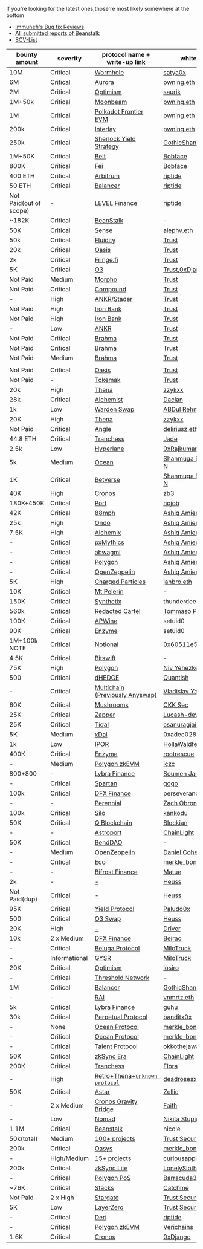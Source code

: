 If you're looking for the latest ones,those're most likely somewhere at the bottom
- [Immunefi's Bug fix Reviews](https://github.com/immunefi-team/Web3-Security-Library/blob/main/BugFixReviews/README.md)
- [All submitted reports of Beanstalk](https://community.bean.money/bug-reports)<br/>
- [SCV-List](https://github.com/sirhashalot/SCV-List)

| bounty amount          | **severity** | **protocol name + write-up link**                                                                                                                                          | **whitehat**                                                                           |
| ---------------------- | ------------ | ----------------------------------------------------------------------------------------------------------------------------------------------------- | -------------------------------------------------------------------------------------- |
| 10M                    | Critical     | [Wormhole](https://medium.com/immunefi/wormhole-uninitialized-proxy-bugfix-review-90250c41a43a)                                                       | [satya0x](https://twitter.com/satya0x)                                                 |
| 6M                     | Critical     | [Aurora](https://pwning.mirror.xyz/CB4XUkbJVwPo7CaRwRmCApaP2DMjPQccW-NOcCwQlAs)                                                                       | [pwning.eth](https://twitter.com/PwningEth)                                            |
| 2M                     | Critical     | [Optimism](https://medium.com/immunefi/optimism-infinite-money-duplication-bugfix-review-daa6597146a0)                                                | [saurik](https://twitter.com/saurik)                                                   |
| 1M+50k                 | Critical     | [Moonbeam](https://pwning.mirror.xyz/okyEG4lahAuR81IMabYL5aUdvAsZ8cRCbYBXh8RHFuE)                                                                     | [pwning.eth](https://twitter.com/PwningEth)                                            |
| 1M                     | Critical     | [Polkadot Frontier EVM](https://pwning.mirror.xyz/RFNTSouIIlHVNmTNDThUVb1obIeN5c1LAiQuN9Ve-ok)                                                        | [pwning.eth](https://twitter.com/PwningEth)                                            |
| 200k                   | Critical     | [Interlay](https://pwning.mirror.xyz/jlT8OgtwN3mQf3KdYmXdcSXbE4s95JzT3eR3wxiLmpw)                                                                     | [pwning.eth](https://twitter.com/PwningEth)                                            |
| 250k                   | Critical     | [Sherlock Yield Strategy](https://mirror.xyz/0xE400820f3D60d77a3EC8018d44366ed0d334f93C/LOZF1YBcH1eBdxlC6HP223cAMeTpNgQ-Kc4EjQuxmGA)                  | [GothicShanon89238](https://twitter.com/Shanon40439853)                                                                      |
| 1M+50K                 | Critical     | [Belt](https://medium.com/immunefi/belt-finance-logic-error-bug-fix-postmortem-39308a158291)                                                          | [Bobface](https://twitter.com/bobface16)                                               |
| 800K                   | Critical     | [Fei](https://medium.com/immunefi/fei-protocol-flashloan-vulnerability-postmortem-7c5dc001affb)                                                       | [Bobface](https://twitter.com/bobface16)                                               |
| 400 ETH                | Critical     | [Arbitrum](https://medium.com/@0xriptide/hackers-in-arbitrums-inbox-ca23272641a2)                                                                     | [riptide](https://twitter.com/0xriptide)                                               |
| 50 ETH                 | Critical     | [Balancer](https://mirror.xyz/0x2719F6Dfb85086F87319079cC2f7EeFD0e40994D/NWDf5uW1Ve7-TrcPKwmM86xp8ploMSCRGC58A-NSoFY)                                 | [riptide](https://twitter.com/0xriptide)                                               |
| Not Paid(out of scope) | -            | [LEVEL Finance](https://twitter.com/0xriptide/status/1658708383535333380)                                                                             | [riptide](https://twitter.com/0xriptide)                                               |
| ~182K                  | Critical     | [BeanStalk](https://medium.com/immunefi/beanstalk-logic-error-bugfix-review-4fea17478716)                                                             | -                                                                                      |
| 50K                    | Critical     | [Sense](https://medium.com/immunefi/sense-finance-access-control-issue-bugfix-review-32e0c806b1a0)                                                    | [alephv.eth](https://twitter.com/alpeh_v)                                              |
| 50k                    | Critical     | [Fluidity](https://www.trust-security.xyz/post/breaking-fluidity-for-glory-and-50k)                                                                   | [Trust](https://twitter.com/trust__90)                                                 |
| 20k                    | Critical     | [Oasis](https://www.trust-security.xyz/post/taking-home-a-20k-bounty-with-oasis-platform-shutdown-vulnerability)                                      | [Trust](https://twitter.com/trust__90)                                                 |
| 2k                     | Critical     | [Fringe.fi](https://www.trust-security.xyz/post/diving-deep-into-a-critical-protocol-insolvency-bug-in-fringe-fi-lending-platform)                    | [Trust](https://twitter.com/trust__90)                                                 |
| 5K                     | Critical     | [O3](https://www.trust-security.xyz/post/critical-finding-stealing-tokens-from-o3-bridge-users)                                                       | [Trust](https://twitter.com/trust__90),[0xDjango](https://twitter.com/0xDjangoOnChain) |
| Not Paid               | Medium       | [Morpho](https://www.trust-security.xyz/post/med-morpho-finance-logic-contract-can-be-destroyed-via-controlled-delegatecall)                          | [Trust](https://twitter.com/trust__90)                                                 |
| Not Paid               | Critical     | [Compound](https://www.trust-security.xyz/post/crit-compound-liquidators-may-seize-assets-not-held-as-collateral-closed-as-known-issue)               | [Trust](https://twitter.com/trust__90)                                                 |
| -                      | High         | [ANKR/Stader](https://www.trust-security.xyz/post/high-ankr-stader-reward-distribution-is-vulnerable-to-mev-leading-to-theft-of-reward-won-t-fix)     | [Trust](https://twitter.com/trust__90)                                                 |
| Not Paid               | High         | [Iron Bank](https://www.trust-security.xyz/post/high-iron-bank-liquidator-is-not-credited-with-correct-collateral-amount)                             | [Trust](https://twitter.com/trust__90)                                                 |
| Not Paid               | High         | [Iron Bank](https://www.trust-security.xyz/post/high-iron-bank-collateral-cap-is-not-enforced-at-account-initialization)                              | [Trust](https://twitter.com/trust__90)                                                 |
| -                      | Low          | [ANKR](https://www.trust-security.xyz/post/low-ankr-user-gets-more-gas-than-supposed-to-when-distributing-rewards)                                    | [Trust](https://twitter.com/trust__90)                                                 |
| Not Paid               | Critical     | [Brahma](https://www.trust-security.xyz/post/crit-brahma-fi-fee-collection-does-not-take-previous-losses-into-account)                                | [Trust](https://twitter.com/trust__90)                                                 |
| Not Paid               | Critical     | [Brahma](https://www.trust-security.xyz/post/crit-brahma-fi-l2-position-handler-miscalculates-position-value-leading-to-severe-risks)                 | [Trust](https://twitter.com/trust__90)                                                 |
| Not Paid               | Medium       | [Brahma](https://www.trust-security.xyz/post/med-brahma-fi-curve-miscalculations-may-cause-user-withdraws-to-fail)                                    | [Trust](https://twitter.com/trust__90)                                                 |
|                        |              |                                                                                                                                                       |                                                                                        |
| Not Paid               | Critical     | [Oasis](https://www.trust-security.xyz/post/the-story-of-the-0-day-crit-that-wasn-t)                                                                  | [Trust](https://twitter.com/trust__90)                                                 |
| Not Paid               | -            | [Tokemak](https://www.trust-security.xyz/post/tokemak-liquidity-operator-can-steal-funds)                                                             | [Trust](https://twitter.com/trust__90)                                                 |
| 20k                    | High         | [Thena](https://zzykxx.com/2023/02/02/the-bug-that-codearena-missed-,-twice/)                                                                         | [zzykxx](https://twitter.com/zzykxx)                                                   |
| 28k                    | Critical     | [Alchemist](https://dacian.me/28k-bounty-admin-brick-forced-revert)                                                                                   | [Dacian](https://twitter.com/DevDacian)                                                |
| 1k                      | Low          | [Warden Swap](https://twitter.com/DevABDee/status/1637010561899560961)                                                                              | [ABDul Rehman](https://twitter.com/DevABDee/status/1637010561899560961)                |
| 20K                    | High         | [Thena](https://zzykxx.com/2023/02/27/a-very-helpful-sign/)                                                                                           | [zzykxx](https://twitter.com/zzykxx)                                                   |
| Not Paid               | Critical     | [Angle](https://medium.com/@deliriusz/stealing-in-motion-immunefi-bounty-hunting-from-different-angle-5eb03602f5c1)                                   | [deliriusz.eth](https://twitter.com/deliriusz_eth)                                     |
| 44.8 ETH               | Critical     | [Tranchess](https://www.kalos.xyz/blog/tranchess-liquid-staking-deposit-firstrun-vulnerability-analysis)                                              | [Jade](https://twitter.com/windowhan)                                                  |
| 2.5k                   | Low          | [Hyperlane](https://github.com/0xRajkumar/audits/blob/main/Immunefi/README.md#wrong-use-of-assembly-builtin-function)                                 | [ 0xRajkumar](https://twitter.com/0xRajkumar)                                          |
| 5k                     | Medium       | [Ocean](https://mirror.xyz/chiefdestroyer.eth/Xd08Mseb33gbyo-9py9old7ejYz6sVxOsle6v-1RRmc)                                                            | [Shanmuga Bharathi. N](https://twitter.com/ch13fd357r0y3r)                             |
| 1K                     | Critical     | [Betverse](https://mirror.xyz/chiefdestroyer.eth/iB31aKROKdXZG1MiZjoOdbAq-jzEz_PgVrUKUnA_ILg)                                                         | [Shanmuga Bharathi. N](https://twitter.com/ch13fd357r0y3r)                             |
| 40K                    | High         | [Cronos](https://medium.com/immunefi/cronos-theft-of-transactions-fees-bugfix-postmortem-b33f941b9570)                                                | [zb3](https://github.com/zb3)                                                          |
| 180K+450K              | Critical     | [Port](https://medium.com/immunefi/port-finance-logic-error-bugfix-review-29767aced446)                                                               | [nojob](https://twitter.com/nojob_capital)                                             |
| 42K                    | Critical     | [88mph](https://medium.com/immunefi/88mph-function-initialization-bug-fix-postmortem-c3a2282894d3)                                                    | [Ashiq Amien](https://twitter.com/AshiqAmien)                                          |
| 25k                    | High         | [Ondo](https://iosiro.com/blog/high-risk-vulnerability-disclosed-to-ondo-finance)                                                                     | [Ashiq Amien](https://twitter.com/AshiqAmien)                                          |
| 7.5K                   | High         | [Alchemix](https://medium.com/immunefi/alchemix-access-control-bug-fix-debrief-a13d39b9f2e0)                                                          | [Ashiq Amien](https://twitter.com/AshiqAmien)                                          |
| -                      | Critical     | [pxMythics](https://ashiq.co.za/tabs/research/#-critical-vulnerability-disclosed-to-pxmythics)                                                        | [Ashiq Amien](https://twitter.com/AshiqAmien)                                          |
| -                      | Critical     | [abwagmi](https://ashiq.co.za/tabs/research/#-critical-vulnerability-disclosed-to-abwagmi)                                                            | [Ashiq Amien](https://twitter.com/AshiqAmien)                                          |
| -                      | Critical     | [Polygon](https://ashiq.co.za/tabs/research/#-critical-vulnerability-disclosed-to-polygon)                                                            | [Ashiq Amien](https://twitter.com/AshiqAmien)                                          |
| -                      | Critical     | [OpenZeppelin](https://ashiq.co.za/tabs/research/#%EF%B8%8F-critical-vulnerability-disclosed-to-four-definft-projects-and-escalated-to-openzeppelin)    | [Ashiq Amien](https://twitter.com/AshiqAmien)                                          |
| 5K                     | High         | [Charged Particles](https://medium.com/immunefi/charged-particles-griefing-bug-fix-postmortem-d2791e49a66b)                                           | [janbro.eth](https://twitter.com/unsafe_call)                                          |
| 10K                    | Critical     | [Mt Pelerin](https://medium.com/immunefi/mt-pelerin-double-transaction-bugfix-review-503838db3d70)                                                    | -                                                                                      |
| 150K                   | Critical     | [Synthetix](https://medium.com/immunefi/synthetix-logic-error-bugfix-review-40da0ead5f4f)                                                             | thunderdeep14                                                                          |
| 560k                   | Critical     | [Redacted Cartel](https://medium.com/immunefi/redacted-cartel-custom-approval-logic-bugfix-review-9b2d039ca2c5)                                       | [Tommaso Pifferi](https://twitter.com/neslinesli93)                                    |
| 100K                   | Critical     | [APWine](https://medium.com/immunefi/apwine-incorrect-check-of-delegations-bugfix-review-7e401a49c04f)                                                | setuid0                                                                                |
| 90K                    | Critical     | [Enzyme](https://medium.com/immunefi/enzyme-finance-price-oracle-manipulation-bug-fix-postmortem-4e1f3d4201b5)                                        | setuid0                                                                                |
| 1M+100k NOTE           | Critical     | [Notional](https://medium.com/immunefi/notional-double-counting-free-collateral-bugfix-review-28b634903934)                                           | [0x60511e57](https://twitter.com/0x60511e57)                                           |
| 4.5K                   | Critical     | [Bitswift](https://medium.com/immunefi/bitswift-unlimited-mint-bugfix-postmortem-147a1e57dca9)                                                        | -                                                                                      |
| 75K                    | High         | [Polygon](https://medium.com/immunefi/polygon-consensus-bypass-bugfix-review-7076ce5047fe)                                                            | [Niv Yehezkel](https://twitter.com/invlpgtbl)                                          |
| 500                    | Critical     | [dHEDGE](https://mirror.xyz/0x6746Cae57DA75D77137f7749582f511B4d9f866c/fU6YVrXulTL5z5qMraVTDJmnUiPP8NH17XGzDJLvq1k)                                   | [Quantish](https://mirror.xyz/0x6746Cae57DA75D77137f7749582f511B4d9f866c)              |
| -                      | Critical     | [Multichain (Previously Anyswap)](https://medium.com/@gr_gred/how-i-found-2-bugs-after-2-audits-on-smart-contracts-with-20-mil-3a23209b463d)          | [Vladislav Yaroshuk](https://medium.com/@gr_gred)                                      |
| 60K                    | Critical     | [Mushrooms](https://medium.com/immunefi/mushrooms-finance-logic-error-bug-fix-postmortem-780122821621)                                                | [CKK Sec](https://twitter.com/ckksec)                                                  |
| 25K                    | Critical     | [Zapper](https://medium.com/immunefi/zapper-arbitrary-call-data-bug-fix-postmortem-d75a4a076ae9)                                                      | [Lucash-dev](https://twitter.com/lucash_dev)                                           |
| 25K                    | Critical     | [Tidal](https://medium.com/immunefi/tidal-finance-logic-error-bug-fix-postmortem-3607d8b7ed1f)                                                        | [csanuragjain](https://twitter.com/csanuragjain)                                       |
| 5K                     | Medium       | [xDai](https://medium.com/immunefi/xdai-stake-arbitrary-call-method-bug-postmortem-f80a90ac56e3)                                                      | 0xadee028d                                                                             |
| 1k                     | Low          | [IPOR](https://twitter.com/HollaWaldfee100/status/1656992468867465222)                                                                                | [HollaWaldfee](https://twitter.com/HollaWaldfee100)                                    |
| 400K                   | Critical     | [Enzyme](https://medium.com/immunefi/enzyme-finance-missing-privilege-check-bugfix-review-ddb5e87b8058)                                               | [rootrescue](https://twitter.com/rootedrescue)                                         |
| -                      | Medium       | [Polygon zkEVM](https://twitter.com/0xiczc/status/1662090451493740545)                                                                                | [iczc](https://twitter.com/0xiczc)                                                     |
| 800+800                | -            | [Lybra Finance](https://medium.com/@smaul_1/enhancing-protocol-integrity-addressing-bugs-in-the-lybra-finance-contract-21c1e4b68387)                  | [Soumen Jana](https://twitter.com/smaul_1)                                             |
| -                      | Critical     | [Spartan](https://github.com/gogotheauditor/audits/blob/main/reports/Spartan-Immunefi-Bug-Bounty.md)                                                  | [gogo](https://twitter.com/gogotheauditor)                                             |
| 100k                   | Critical     | [DFX Finance](https://medium.com/immunefi/dfx-finance-rounding-error-bugfix-review-17ba5ffb4114)                                                      | perseverance                                                                           |
| -                      | -            | [Perennial](https://mirror.xyz/0x9D6b7f5e8d1b9dFea8dDD29c0DbD81687e721601/mm_D_HrqfntAkGM1DvVQvy1WuPbj99pKYfRp-xDbs8U)                                | [Zach Obront](https://twitter.com/zachobront)                                          |
| 100k                   | Critical     | [Silo](https://twitter.com/kankodu/status/1669833829203476480)                                                                                        | [kankodu](https://twitter.com/kankodu)                                                 |
| 50K                    | Critical     | [Q Blockchain](https://medium.com/@blockian/striking-gold-at-30-000-feet-uncovering-a-critical-vulnerability-in-q-blockchain-for-50-000-ab335042147b) | [Blockian](https://twitter.com/_blockian)                                              |
| -                      | -            | [Astroport](https://defihacklabs.substack.com/p/chainlight-patch-thursday-astroports?utm_source=profile&utm_medium=reader2)                           | [ChainLight](https://twitter.com/chainlight_io)                                        |
| 50K                    | Critical     | [BendDAO](https://medium.com/@BendDAO/sewer-pass-flash-claim-vulnerability-9d2b0b1e09ef)                                                              | -                                                                                      |
| -                      | Medium       | [OpenZeppelin](https://twitter.com/0xDACA/status/1669846430528286722)                                                                                 | [Daniel Cohen Hillel](https://twitter.com/0xDACA)                                      |
| -                      | Critical     | [Eco](https://mirror.xyz/0x333247F2e126954ed6428e9135Ae9dE06A76BA32/Hhs0AGFqqemCljNa49AnYVUTrLPCvdyPtd23k4iwQ_M)                                      | [merkle_bonsai](https://twitter.com/merkle_bonsai)                                     |
| -                      | -            | [Bifrost Finance](https://medium.com/@thiagoweb3/arrays-as-input-in-smart-contracts-things-you-should-know-b1eed7a2d17d)                              | [Matue](https://twitter.com/auditorweb3)                                               |
| 2k                     | -            | [-](https://medium.com/@sudout92/exploiting-signature-verification-vulnerabilities-in-smart-contracts-f4eb64cd3b23)                                   | [Heuss](https://twitter.com/UnoHeuss)                                                  |
| Not Paid(dup)          | Critical     | [-](https://medium.com/@Heuss/critical-nft-bridge-vulnerability-potential-theft-of-deposited-nfts-f5b26a7776eb)                                       | [Heuss](https://twitter.com/UnoHeuss)                                                  |
| 95K                    | Critical     | [Yield Protocol](https://medium.com/immunefi/yield-protocol-logic-error-bugfix-review-7b86741e6f50)                                                   | [Paludo0x](https://twitter.com/PaludoX0)                                               |
| 500                    | Critical     | [O3 Swap](https://medium.com/@Heuss/unprotected-swap-function-a-erc777-reentrancy-vulnerability-81aaeaa75a2a)                                         | [Heuss](https://twitter.com/UnoHeuss)                                                  |
| 20K                    | High         | [-](https://mirror.xyz/0xa270bb1241FF428927406e5Fde47e7EA8592aFb1/cf1QndLvVDnaSU38EtyFppYKMgF5ZDi0E6Olcsh-GSI)                                        | [Driver](https://twitter.com/qwerty6875987)                                            |
| 10k                    | 2 x Medium   | [DFX Finance](https://www.beirao.xyz/blog/BB1-DFX)                                                                                                    | [Beirao](https://twitter.com/0xBeirao)                                                 |
| -                    | Critical   | [Beluga Protocol](https://github.com/MiloTruck/audits/blob/main/immunefi/beluga-C-01.md)                                                                                                    | [MiloTruck](https://twitter.com/milotruck)                                                 |
| -                    | Informational   | [GYSR](https://github.com/MiloTruck/audits/blob/main/immunefi/gysr-I-01.md)                                                                                                    | [MiloTruck](https://twitter.com/milotruck)                                                 |
| 20K                    | Critical    | [Optimism](https://www.iosiro.com/blog/optimism-censorship-bug-disclosure)                                                                                                    | [iosiro](https://twitter.com/iosiro_security)                                                 |
| -                    | Critical    | [Threshold Network](https://blog.threshold.network/retro-l2-wormholegateway-crit/)                                                                                                    | -|
| 1M                    | Critical    | [Balancer](https://medium.com/immunefi/balancer-rounding-error-bugfix-review-cbf69482ee3d)                                                                                                    | [GothicShanon89238](https://twitter.com/Shanon40439853)|
| -                    | -    | [RAI](https://mirror.xyz/vnmrtz.eth/WXm4QJFInoB992czPniFbQyAkGUkdoaSd5zEjK5uRIo)                                                                                                    | [vnmrtz.eth](https://twitter.com/vn_martinez_)|
| 5k                    | Critical    | [Lybra Finance](https://twitter.com/Guhu95/status/1722533559943287251)                                                                                                    | [guhu](https://twitter.com/Guhu95)|
| 30k                    | Critical    | [Perpetual Protocol](https://securitybandit.com/2023/02/07/bad-debt-attack-for-perpetual-protocol/)                                                                                                    | [banditx0x](https://twitter.com/banditx0x)|
| -                    | None    | [Ocean Protocol](https://mirror.xyz/0x333247F2e126954ed6428e9135Ae9dE06A76BA32/GgAUn8pLDqMdM4s0FWZTd5XPHJWrRmLBqbLFxbPOdbo)                                                                                                    | [merkle_bonsai](https://twitter.com/merkle_bonsai/)|
| -                    | Critical    | [Ocean Protocol](https://mirror.xyz/0x333247F2e126954ed6428e9135Ae9dE06A76BA32/pZBMxr2Kd2YYUO9lpgN8Xf0Lc_HM7q5G5iIwa7GrUhM)                                                                                                    | [merkle_bonsai](https://twitter.com/merkle_bonsai/)|
| -                    | Critical    | [Talent Protocol](https://mirror.xyz/0xCf39521413F8De389771e35bB4C77b4bb827b7B3/HdSq7TVvk-s7DzQgN3u0pV8UFiVkaDft18HgmePTag4)                                                                                                    | [okkothejawa](https://twitter.com/okkothejawa),[𝗌𝗂𝗀𝗁](https://twitter.com/sigh242)|
| 50K                    | Critical    | [zkSync Era](https://medium.com/chainlight/uncovering-a-zk-evm-soundness-bug-in-zksync-era-f3bc1b2a66d8)                                                                                                    | [ChainLight](https://twitter.com/chainlight_io/)|
| 200K                    | Critical    | [Tranchess](https://github.com/floranguyen0/tranchess-vulnerability-disclosure)                                                                                                    | [Flora](https://twitter.com/chainSiren)|
| -                    | High    | [Retro+Thena+`unknown protocol` ](https://github.com/deadrosesxyz/BugWriteups/blob/main/RetroThenaX.md)                                                                                                    | [deadrosesxyz](https://twitter.com/deadrosesxyz)|
| 50K                    | Critical    | [Astar](https://www.zellic.io/blog/finding-a-critical-vulnerability-in-astar/)                                                                                                    | [Zellic](https://twitter.com/zellic_io)|
| -                    | 2 x Medium    | [Cronos Gravity Bridge](https://faith2dxy.xyz/2023-12-12/cronos-gravity-bridge-bugs/)                                                                                                    | [Faith](https://twitter.com/farazsth98)|
| - | Low | [Nomad](https://nikitastupin.com/blog/2023/04/15/not-is-not-iszero.html) | [Nikita Stupin](https://twitter.com/_nikitastupin) |
| 1.1M  | Critical | [Beanstalk](https://medium.com/immunefi/beanstalk-insufficient-input-validation-bugfix-review-fc3fdbaab15b) | nicole |
| 50k(total)   | Medium | [100+ projects](https://www.trust-security.xyz/post/permission-denied) | [Trust Security](https://www.trust-security.xyz/team) |
| 200k    | Critical | [Oasys](https://mirror.xyz/0x333247F2e126954ed6428e9135Ae9dE06A76BA32/a6HqOCOjJ10Bosyi0cGz6Lxff8t68Uo4YvFsVg2tHaw) | [merkle_bonsai](https://twitter.com/merkle_bonsai/) |
| -    | High/Medium | [15+ projects](https://mirror.xyz/curiousapple.eth/pFqAdW2LiJ-6S4sg_u1z08k4vK6BCJ33LcyXpnNb8yU) | [curiousapple](https://twitter.com/0xcuriousapple) |
| 200k    | Critical | [zkSync Lite](https://medium.com/immunefi/zksync-insufficient-proof-verification-bugfix-review-edb6db061675) | [LonelySloth](https://twitter.com/lonelysloth_sec) |
| -    | Critical | [Polygon PoS](https://www.asymmetric.re/blog/polygon-log-confusion) | [Barracuda3172](https://twitter.com/asymmetric_re) |
| ~76K    | Critical | [Stacks](https://medium.com/immunefi/stacks-dos-bugfix-review-dc0f2a75b276) | [Catchme](https://twitter.com/ma1fan) |
| Not Paid    | 2 x High | [Stargate](https://www.trust-security.xyz/post/learning-by-breaking-a-layerzero-case-study-part-2) | [Trust Security](https://www.trust-security.xyz/team) |
| 5K    | Low | [LayerZero](https://www.trust-security.xyz/post/learning-by-breaking-a-layerzero-case-study-part-3) | [Trust Security](https://www.trust-security.xyz/team) |
| -    | Critical | [Deri](https://mirror.xyz/0x2719F6Dfb85086F87319079cC2f7EeFD0e40994D/HVfC1Q3ZnOhMpMir1dDMW_e0aXDkcOKsUf30dNbAumA) | [riptide](https://twitter.com/0xriptide) |
| -    | Critical | [Polygon zkEVM](https://blog.verichains.io/p/discovering-and-fixing-a-critical) | [Verichains](https://twitter.com/Verichains) |
| 1.6K    | Critical | [Cronos](https://gist.github.com/fatherGoose1/690fa2d8245488b6750b67a0fdeb34bc) | [0xDjango](https://twitter.com/0xDjangoOnChain) |
